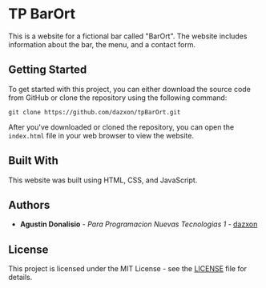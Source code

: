﻿# TP BarOrt

This is a website for a fictional bar called "BarOrt". The website includes information about the bar, the menu, and a contact form.

## Getting Started

To get started with this project, you can either download the source code from GitHub or clone the repository using the following command:

```console
git clone https://github.com/dazxon/tpBarOrt.git
```

After you've downloaded or cloned the repository, you can open the `index.html` file in your web browser to view the website.

## Built With

This website was built using HTML, CSS, and JavaScript.

## Authors

* **Agustin Donalisio** - *Para Programacion Nuevas Tecnologias 1* - [dazxon](https://github.com/dazxon)

## License

This project is licensed under the MIT License - see the [LICENSE](LICENSE) file for details.
